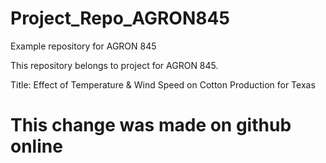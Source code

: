 # Project_Repo_AGRON845

Example repository for AGRON 845

This repository belongs to project for AGRON 845. 

Title: Effect of Temperature & Wind Speed on Cotton Production for Texas 

# This change was made on github online
